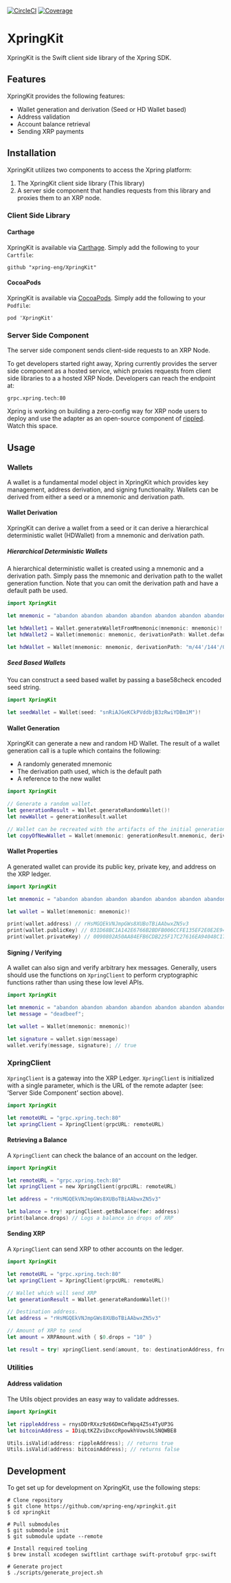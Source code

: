 [![CircleCI](https://img.shields.io/circleci/build/github/xpring-eng/Xpring-JS/master?style=flat&token=8f614950de4d2dc800bb51710667bbd90d82dda3)](https://circleci.com/gh/xpring-eng/Xpring-JS)
[![Coverage](https://coveralls.io/repos/github/xpring-eng/Xpring-JS/badge.svg?branch=master&t=DkDKCV)](https://coveralls.io/github/xpring-eng/Xpring-JS?branch=master)

# XpringKit

XpringKit is the Swift client side library of the Xpring SDK.

## Features
XpringKit provides the following features:
- Wallet generation and derivation (Seed or HD Wallet based)
- Address validation
- Account balance retrieval
- Sending XRP payments

## Installation

XpringKit utilizes two components to access the Xpring platform:
1) The XpringKit client side library (This library)
2) A server side component that handles requests from this library and proxies them to an XRP node.

### Client Side Library

#### Carthage
XpringKit is available via [Carthage](https://github.com/Carthage/Carthage). Simply add the following to your `Cartfile`:

```
github "xpring-eng/XpringKit"
```

#### CocoaPods

XpringKit is available via [CocoaPods](https://cocoapods.org/). Simply add the following to your `Podfile`:

```
pod 'XpringKit'
```

### Server Side Component
The server side component sends client-side requests to an XRP Node.

To get developers started right away, Xpring currently provides the server side component as a hosted service, which proxies requests from client side libraries to a a hosted XRP Node. Developers can reach the endpoint at:
```
grpc.xpring.tech:80
```

Xpring is working on building a zero-config way for XRP node users to deploy and use the adapter as an open-source component of [rippled](https://github.com/ripple/rippled). Watch this space.

## Usage
### Wallets
A wallet is a fundamental model object in XpringKit which provides key management, address derivation, and signing functionality. Wallets can be derived from either a seed or a mnemonic and derivation path.

#### Wallet Derivation
XpringKit can derive a wallet from a seed or it can derive a hierarchical deterministic wallet (HDWallet) from a mnemonic and derivation path.

##### Hierarchical Deterministic Wallets
A hierarchical deterministic wallet is created using a mnemonic and a derivation path. Simply pass the mnemonic and derivation path to the wallet generation function. Note that you can omit the derivation path and have a default path be used.

```swift
import XpringKit

let mnemonic = "abandon abandon abandon abandon abandon abandon abandon abandon abandon abandon abandon about"

let hdWallet1 = Wallet.generateWalletFromMnemonic(mnemonic: mnemonic)! // Has default derivation path
let hdWallet2 = Wallet(mnemonic: mnemonic, derivationPath: Wallet.defaultDerivationPath)! // Same as hdWallet1

let hdWallet = Wallet(mnemonic: mnemonic, derivationPath: "m/44'/144'/0'/0/1"); // Wallet with custom derivation path.
```

##### Seed Based Wallets
You can construct a seed based wallet by passing a base58check encoded seed string.

```swift
import XpringKit

let seedWallet = Wallet(seed: "snRiAJGeKCkPVddbjB3zRwiYDBm1M")!
```

#### Wallet Generation
XpringKit can generate a new and random HD Wallet. The result of a wallet generation call is a tuple which contains the following:
- A randomly generated mnemonic
- The derivation path used, which is the default path
- A reference to the new wallet

```swift
import XpringKit

// Generate a random wallet.
let generationResult = Wallet.generateRandomWallet()!
let newWallet = generationResult.wallet

// Wallet can be recreated with the artifacts of the initial generation.
let copyOfNewWallet = Wallet(mnemonic: generationResult.mnemonic, derivationPath: generationResult.derivationPath)
```

#### Wallet Properties
A generated wallet can provide its public key, private key, and address on the XRP ledger.

```swift
import XpringKit

let mnemonic = "abandon abandon abandon abandon abandon abandon abandon abandon abandon abandon abandon about";

let wallet = Wallet(mnemonic: mnemonic)!

print(wallet.address) // rHsMGQEkVNJmpGWs8XUBoTBiAAbwxZN5v3
print(wallet.publicKey) // 031D68BC1A142E6766B2BDFB006CCFE135EF2E0E2E94ABB5CF5C9AB6104776FBAE
print(wallet.privateKey) // 0090802A50AA84EFB6CDB225F17C27616EA94048C179142FECF03F4712A07EA7A4
```

#### Signing / Verifying

A wallet can also sign and verify arbitrary hex messages. Generally, users should use the functions on `XpringClient` to perform cryptographic functions rather than using these low level APIs.

```swift
import XpringKit

let mnemonic = "abandon abandon abandon abandon abandon abandon abandon abandon abandon abandon abandon about"
let message = "deadbeef";

let wallet = Wallet(mnemonic: mnemonic)!

let signature = wallet.sign(message)
wallet.verify(message, signature); // true
```

### XpringClient

`XpringClient` is a gateway into the XRP Ledger. `XpringClient` is initialized with a single parameter, which is the URL of the remote adapter (see: ‘Server Side Component’ section above).

```swift
import XpringKit

let remoteURL = "grpc.xpring.tech:80"
let xpringClient = XpringClient(grpcURL: remoteURL)
```

#### Retrieving a Balance

A `XpringClient` can check the balance of an account on the ledger.

```swift
import XpringKit

let remoteURL = "grpc.xpring.tech:80"
let xpringClient = new XpringClient(grpcURL: remoteURL)

let address = "rHsMGQEkVNJmpGWs8XUBoTBiAAbwxZN5v3"

let balance = try! xpringClient.getBalance(for: address)
print(balance.drops) // Logs a balance in drops of XRP
```

#### Sending XRP

A `XpringClient` can send XRP to other accounts on the ledger.

```swift
import XpringKit

let remoteURL = "grpc.xpring.tech:80"
let xpringClient = XpringClient(grpcURL: remoteURL)

// Wallet which will send XRP
let generationResult = Wallet.generateRandomWallet()!

// Destination address.
let address = "rHsMGQEkVNJmpGWs8XUBoTBiAAbwxZN5v3"

// Amount of XRP to send
let amount = XRPAmount.with { $0.drops = "10" }

let result = try! xpringClient.send(amount, to: destinationAddress, from: senderWallet)
```

### Utilities
#### Address validation

The Utils object provides an easy way to validate addresses.

```swift
import XpringKit

let rippleAddress = rnysDDrRXxz9z66DmCmfWpq4Z5s4TyUP3G
let bitcoinAddress = 1DiqLtKZZviDxccRpowkhVowsbLSNQWBE8

Utils.isValid(address: rippleAddress); // returns true
Utils.isValid(address: bitcoinAddress); // returns false
```

## Development
To get set up for development on XpringKit, use the following steps:

```shell
# Clone repository
$ git clone https://github.com/xpring-eng/xpringkit.git
$ cd xpringkit

# Pull submodules
$ git submodule init
$ git submodule update --remote

# Install required tooling
$ brew install xcodegen swiftlint carthage swift-protobuf grpc-swift

# Generate project
$ ./scripts/generate_project.sh
```
